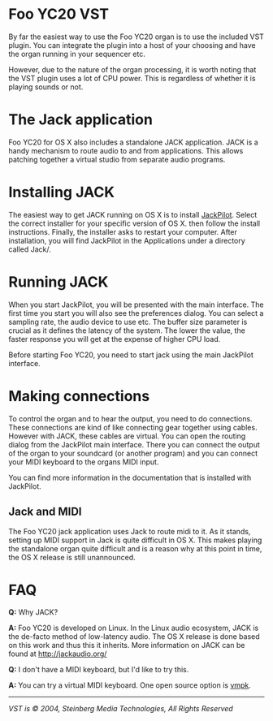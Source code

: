 # Foo YC20 VST #

By far the easiest way to use the Foo YC20 organ is to use the included VST plugin. You can integrate the plugin into a host of your choosing and have the organ running in your sequencer etc.

However, due to the nature of the organ processing, it is worth noting that the VST plugin uses a lot of CPU power. This is regardless of whether it is playing sounds or not.

# The Jack application #

Foo YC20 for OS X also includes a standalone JACK application. JACK is a handy mechanism to route audio to and from applications. This allows patching together a virtual studio from separate audio programs.

# Installing JACK #

The easiest way to get JACK running on OS X is to install [JackPilot](http://www.jackosx.com/). Select the correct installer for your specific version of OS X. then follow the install instructions. Finally, the installer asks to restart your computer. After installation, you will find JackPilot in the Applications under a directory called Jack/.

# Running JACK #

When you start JackPilot, you will be presented with the main interface. The first time you start you will also see the preferences dialog. You can select a sampling rate, the audio device to use etc. The buffer size parameter is crucial as it defines the latency of the system. The lower the value, the faster response you will get at the expense of higher CPU load.

Before starting Foo YC20, you need to start jack using the main JackPilot interface.

# Making connections #

To control the organ and to hear the output, you need to do connections. These connections are kind of like connecting gear together using cables. However with JACK, these cables are virtual. You can open the routing dialog from the JackPilot main interface. There you can connect the output of the organ to your soundcard (or another program) and you can connect your MIDI keyboard to the organs MIDI input.


You can find more information in the documentation that is installed with JackPilot.

## Jack and MIDI ##

The Foo YC20 jack application uses Jack to route midi to it. As it stands, setting up MIDI support in Jack is quite difficult in OS X. This makes playing the standalone organ quite difficult and is a reason why at this point in time, the OS X release is still unannounced.


# FAQ #

**Q:** Why JACK?

**A:** Foo YC20 is developed on Linux. In the Linux audio ecosystem, JACK is the de-facto method of low-latency audio. The OS X release is done based on this work and thus this it inherits. More information on JACK can be found at http://jackaudio.org/

**Q:** I don't have a MIDI keyboard, but I'd like to try this.

**A:** You can try a virtual MIDI keyboard. One open source option is [vmpk](http://vmpk.sourceforge.net/).


---


_VST is © 2004, Steinberg Media Technologies, All Rights Reserved_